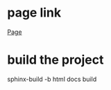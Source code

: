 
# page link
[Page](https://for-fun.readthedocs.io/zh_CN/latest/)


# build the project
sphinx-build -b html docs build
